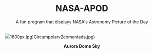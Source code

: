 <div align="center">
  <h1>
    NASA-APOD
  </h1>
</div>
  
<div align="center">
  A fun program that displays NASA's Astronomy Picture of the Day
</div>

<br>

![](https://apod.nasa.gov/apod/image/2405/AuroraWisconsin_Liu_6000.jpg)1600px.jpg)Circumpolarv2comentada.jpg)

<p align = "center">
  <b>Aurora Dome Sky</b>
</p>
